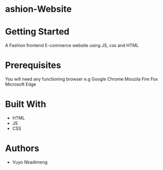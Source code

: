 # ashion-Website 
# Getting Started
A Fashion frontend E-commerce website using JS, css and HTML

# Prerequisites
You will need any functioning browser 
e.g 
Google Chrome
Moozila Fire Fox
Microsoft Edge


# Built With
- HTML
- JS
- CSS

# Authors
- Vuyo Nkadimeng
